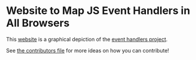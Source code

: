# Website to Map JS Event Handlers in All Browsers 

This [website](https://perimeterx.github.io/map-events-website/) is a graphical depiction of the [event handlers project](https://github.com/perimeterx/map-events).

See [the contributors file](https://github.com/alexwiegmanpx/map-events-website/CONTRIBUTORS.md) for more ideas on how you can contribute!
